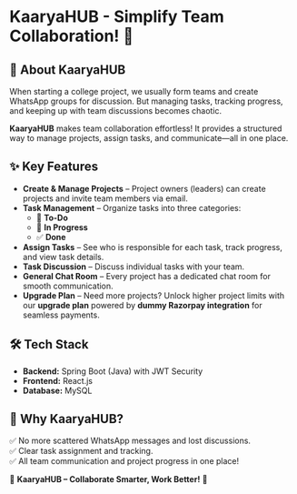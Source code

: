 # **KaaryaHUB - Simplify Team Collaboration!** 🚀  

## **🌟 About KaaryaHUB**  

When starting a college project, we usually form teams and create WhatsApp groups for discussion. But managing tasks, tracking progress, and keeping up with team discussions becomes chaotic.  

**KaaryaHUB** makes team collaboration effortless! It provides a structured way to manage projects, assign tasks, and communicate—all in one place.  

## **✨ Key Features**  

- **Create & Manage Projects** – Project owners (leaders) can create projects and invite team members via email.  
- **Task Management** – Organize tasks into three categories:  
   - 📝 **To-Do**  
   - 🚧 **In Progress**  
   - ✅ **Done**  
- **Assign Tasks** – See who is responsible for each task, track progress, and view task details.  
- **Task Discussion** – Discuss individual tasks with your team.  
- **General Chat Room** – Every project has a dedicated chat room for smooth communication.  
- **Upgrade Plan** – Need more projects? Unlock higher project limits with our **upgrade plan** powered by **dummy Razorpay integration** for seamless payments.  

## **🛠️ Tech Stack**  

- **Backend:** Spring Boot (Java) with JWT Security  
- **Frontend:** React.js  
- **Database:** MySQL  

## **🎯 Why KaaryaHUB?**  

✅ No more scattered WhatsApp messages and lost discussions.  
✅ Clear task assignment and tracking.  
✅ All team communication and project progress in one place!  

📢 **KaaryaHUB – Collaborate Smarter, Work Better!** 🚀
